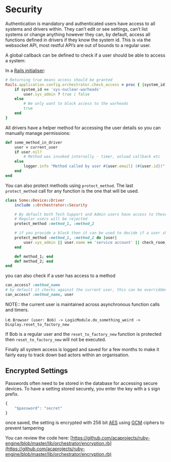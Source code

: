 # Security

Authentication is mandatory and authenticated users have access to all systems and drivers within. They can’t edit or see settings, can’t list systems or change anything however they can, by default, access all functions defined in drivers if they know the system id. This is via the websocket API, most restful API’s are out of bounds to a regular user.

A global callback can be defined to check if a user should be able to access a system:

In a [Rails initialiser](http://guides.rubyonrails.org/configuring.html#using-initializer-files):

```ruby
# Returning true means access should be granted
Rails.application.config.orchestrator.check_access = proc { |system_id, user|
    if system_id == 'sys-nuclear-warheads'
        user.sys_admin ? true : false
    else
        # We only want to block access to the warheads
        true
    end
}
```

All drivers have a helper method for accessing the user details so you can manually manage permissions:

```ruby
def some_method_in_driver
    user = current_user
    if user.nil?
        # Method was invoked internally - timer, onload callback etc
    else
        logger.info "Method called by user #{user.email} (#{user.id})"
    end
end
```

You can also protect methods using `protect_method`. The last `protect_method` call for any function is the one that will be used.

```ruby
class Some::Device::Driver
    include ::Orchestrator::Security

    # By default both Tech Support and Admin users have access to these methods
    # Regular users will be rejected
    protect_method :method_1, :method_2

    # if you provide a block then it can be used to decide if a user should have access
    protect_method :method_1, :method_2 do |user|
        user.sys_admin || user.name == 'service account' || check_room_bookings(user)
    end

    def method_1; end
    def method_2; end
end
```

you can also check if a user has access to a method

```ruby
can_access? :method_name
# by default it checks against the current user, this can be overridden
can_access? :method_name, user
```

NOTE:: the current user is maintained across asynchronous function calls and timers.

i.e. `Browser (user: Bob) -> LogicModule.do_something_weird -> Display.reset_to_factory_new`

If Bob is a regular user and the `reset_to_factory_new` function is protected then `reset_to_factory_new` will not be executed.

Finally all system access is logged and saved for a few months to make it fairly easy to track down bad actors within an organisation.

## Encrypted Settings

Passwords often need to be stored in the database for accessing secure devices. To have a setting stored securely, you enter the key with a `$` sign prefix.

```javascript
{
    "$password": "secret"
}
```

once saved, the setting is encrypted with 256 bit [AES](https://en.wikipedia.org/wiki/Advanced_Encryption_Standard) using [GCM](https://en.wikipedia.org/wiki/Galois/Counter_Mode) ciphers to prevent tampering

You can review the code here: [https://github.com/acaprojects/ruby-engine/blob/master/lib/orchestrator/encryption.rb](https://github.com/acaprojects/ruby-engine/blob/master/lib/orchestrator/encryption.rb)

